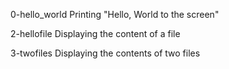 0-hello_world
Printing "Hello, World to the screen"

2-hellofile
Displaying the content of a file

3-twofiles
Displaying the contents of two files
